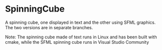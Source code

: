 # SpinningCube
A spinning cube, one displayed in text and the other using SFML graphics. The two 
versions are in separate branches.

Note: The spinning cube made of text runs in Linux and has been built with cmake,
while the SFML spinning cube runs in Visual Studio Community
